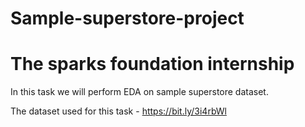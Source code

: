 # Sample-superstore-project 
# The sparks foundation internship

In this task we will perform EDA on sample superstore dataset.

The dataset used for this task - https://bit.ly/3i4rbWl
